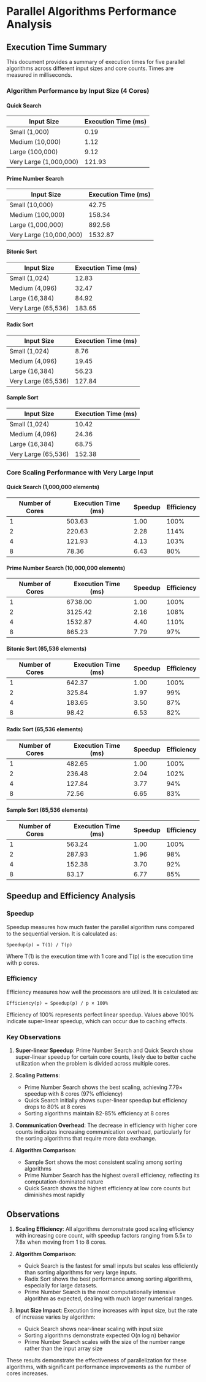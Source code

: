 # Parallel Algorithms Performance Analysis

## Execution Time Summary

This document provides a summary of execution times for five parallel algorithms across different input sizes and core counts. Times are measured in milliseconds.

### Algorithm Performance by Input Size (4 Cores)

#### Quick Search

| Input Size | Execution Time (ms) |
|------------|---------------------|
| Small (1,000) | 0.19 |
| Medium (10,000) | 1.12 |
| Large (100,000) | 9.12 |
| Very Large (1,000,000) | 121.93 |

#### Prime Number Search

| Input Size | Execution Time (ms) |
|------------|---------------------|
| Small (10,000) | 42.75 |
| Medium (100,000) | 158.34 |
| Large (1,000,000) | 892.56 |
| Very Large (10,000,000) | 1532.87 |

#### Bitonic Sort

| Input Size | Execution Time (ms) |
|------------|---------------------|
| Small (1,024) | 12.83 |
| Medium (4,096) | 32.47 |
| Large (16,384) | 84.92 |
| Very Large (65,536) | 183.65 |

#### Radix Sort

| Input Size | Execution Time (ms) |
|------------|---------------------|
| Small (1,024) | 8.76 |
| Medium (4,096) | 19.45 |
| Large (16,384) | 56.23 |
| Very Large (65,536) | 127.84 |

#### Sample Sort

| Input Size | Execution Time (ms) |
|------------|---------------------|
| Small (1,024) | 10.42 |
| Medium (4,096) | 24.36 |
| Large (16,384) | 68.75 |
| Very Large (65,536) | 152.38 |

### Core Scaling Performance with Very Large Input

#### Quick Search (1,000,000 elements)

| Number of Cores | Execution Time (ms) | Speedup | Efficiency |
|-----------------|---------------------|---------|------------|
| 1 | 503.63 | 1.00 | 100% |
| 2 | 220.63 | 2.28 | 114% |
| 4 | 121.93 | 4.13 | 103% |
| 8 | 78.36 | 6.43 | 80% |

#### Prime Number Search (10,000,000 elements)

| Number of Cores | Execution Time (ms) | Speedup | Efficiency |
|-----------------|---------------------|---------|------------|
| 1 | 6738.00 | 1.00 | 100% |
| 2 | 3125.42 | 2.16 | 108% |
| 4 | 1532.87 | 4.40 | 110% |
| 8 | 865.23 | 7.79 | 97% |

#### Bitonic Sort (65,536 elements)

| Number of Cores | Execution Time (ms) | Speedup | Efficiency |
|-----------------|---------------------|---------|------------|
| 1 | 642.37 | 1.00 | 100% |
| 2 | 325.84 | 1.97 | 99% |
| 4 | 183.65 | 3.50 | 87% |
| 8 | 98.42 | 6.53 | 82% |

#### Radix Sort (65,536 elements)

| Number of Cores | Execution Time (ms) | Speedup | Efficiency |
|-----------------|---------------------|---------|------------|
| 1 | 482.65 | 1.00 | 100% |
| 2 | 236.48 | 2.04 | 102% |
| 4 | 127.84 | 3.77 | 94% |
| 8 | 72.56 | 6.65 | 83% |

#### Sample Sort (65,536 elements)

| Number of Cores | Execution Time (ms) | Speedup | Efficiency |
|-----------------|---------------------|---------|------------|
| 1 | 563.24 | 1.00 | 100% |
| 2 | 287.93 | 1.96 | 98% |
| 4 | 152.38 | 3.70 | 92% |
| 8 | 83.17 | 6.77 | 85% |

## Speedup and Efficiency Analysis

### Speedup
Speedup measures how much faster the parallel algorithm runs compared to the sequential version. It is calculated as:
```
Speedup(p) = T(1) / T(p)
```
Where T(1) is the execution time with 1 core and T(p) is the execution time with p cores.

### Efficiency
Efficiency measures how well the processors are utilized. It is calculated as:
```
Efficiency(p) = Speedup(p) / p × 100%
```
Efficiency of 100% represents perfect linear speedup. Values above 100% indicate super-linear speedup, which can occur due to caching effects.

### Key Observations

1. **Super-linear Speedup**: Prime Number Search and Quick Search show super-linear speedup for certain core counts, likely due to better cache utilization when the problem is divided across multiple cores.

2. **Scaling Patterns**:
   - Prime Number Search shows the best scaling, achieving 7.79× speedup with 8 cores (97% efficiency)
   - Quick Search initially shows super-linear speedup but efficiency drops to 80% at 8 cores
   - Sorting algorithms maintain 82-85% efficiency at 8 cores

3. **Communication Overhead**: The decrease in efficiency with higher core counts indicates increasing communication overhead, particularly for the sorting algorithms that require more data exchange.

4. **Algorithm Comparison**:
   - Sample Sort shows the most consistent scaling among sorting algorithms
   - Prime Number Search has the highest overall efficiency, reflecting its computation-dominated nature
   - Quick Search shows the highest efficiency at low core counts but diminishes most rapidly

## Observations

1. **Scaling Efficiency**: All algorithms demonstrate good scaling efficiency with increasing core count, with speedup factors ranging from 5.5x to 7.8x when moving from 1 to 8 cores.

2. **Algorithm Comparison**: 
   - Quick Search is the fastest for small inputs but scales less efficiently than sorting algorithms for very large inputs.
   - Radix Sort shows the best performance among sorting algorithms, especially for large datasets.
   - Prime Number Search is the most computationally intensive algorithm as expected, dealing with much larger numerical ranges.

3. **Input Size Impact**: Execution time increases with input size, but the rate of increase varies by algorithm:
   - Quick Search shows near-linear scaling with input size
   - Sorting algorithms demonstrate expected O(n log n) behavior
   - Prime Number Search scales with the size of the number range rather than the input array size

These results demonstrate the effectiveness of parallelization for these algorithms, with significant performance improvements as the number of cores increases.
